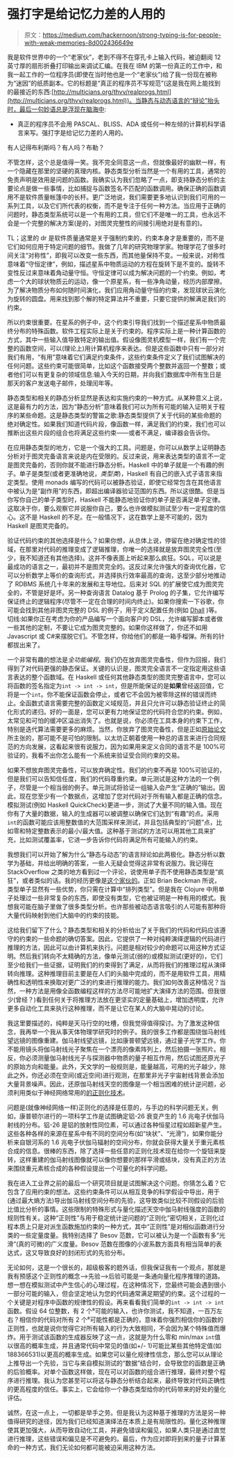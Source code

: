 # 强打字是给记忆力差的人用的

> 原文：<https://medium.com/hackernoon/strong-typing-is-for-people-with-weak-memories-8d002436649e>

我是软件世界中的一个“老家伙”，老到不得不在穿孔卡上输入代码，被迫翻阅 12 英寸厚的扇形折叠打印输出来调试汇编。在我在 IBM 的第一份真正的工作中，和我一起工作的一位程序员(即使在当时他也是一个“老家伙”)给了我一份现在被称为“迷因”的纸质副本。它的标题是“真正的程序员不写规范”(这是我在网上能找到的最接近的东西:[http://multicians.org/thvv/realprogs.html](http://multicians.org/thvv/realprogs.html))。当静态与动态语言的“辩论”抬头时，最后一句妙语总是浮现在脑海中:

*   真正的程序员不会用 PASCAL、BLISS、ADA 或任何一种左倾的计算机科学语言来写。强打字是给记忆力差的人用的。

有人记得布利斯吗？有人吗？布勒？

不管怎样，这个总是值得一笑。我不完全同意这一点，但就像最好的幽默一样，有一个隐藏在那里的坚硬的真理内核。静态类型分析当然是一个有用的工具，通常的免责声明是效用是问题的函数。我确实认为我们忽略了一点，即支持静态分析的主要论点是做一些事情，比如捕捉与函数签名不匹配的函数调用。确保正确的函数调用不是软件质量帐篷中的长杆。更广泛地说，我们需要更多地认识到我们可用的一系列工具，以及它们所代表的权衡，而不是专注于任何一种方法。当应用于正确的问题时，静态类型系统可以是一个有用的工具，但它们不是唯一的工具，也永远不会是一个完整的解决方案(是的，对图灵完整性的间接引用绝对是有意的)。

TL；这里的 dr 是软件质量通常是关于强制约束的，约束本身才是重要的，而不是它们如何应用于特定问题的细节。我做了几年的研究物理学家。物理学花了很多时间关注“对称性”，即我可以改变一些东西，而其他量保持不变。一般来说，对称性意味着“守恒定律”，例如，描述星系中物质运动的方程在旋转下是不变的。旋转不变性反过来意味着角动量守恒。守恒定律可以成为解决问题的一个约束。例如，考虑一个大的球状物质云的运动，像一个原星系，有一些净角动量，经历内部摩擦。为了解决物质分布如何随时间演化，我们应用角动量守恒的约束，发现球状云演化为旋转的圆盘。用来找到那个解的特定算法并不重要，只要它提供的解满足我们的约束。

所以约束很重要。在星系的例子中，这个约束引导我们找到一个描述星系中物质最终分布的特殊函数。软件工程实际上是关于约束的。程序实际上是一种计算函数的方式，其中一些输入值导致特定的输出值。假设像图灵机模型一样，我们有一个完整的函数空间，可以(理论上)用计算机程序来表达。但是这些函数中只有一部分对我们有用，“有用”意味着它们满足约束条件，这些约束条件定义了我们试图解决的任何问题。这些约束可能很简单，比如这个函数接受两个整数并返回一个整数；或者他们可以有更复杂的领域信息:输入今天的日期，并向我们数据库中所有生日是那天的客户发送电子邮件，处理闰年等。

静态类型和相关的静态分析显然是表达和实施约束的一种方式。从某种意义上说，这是最有力的方法，因为“静态分析”意味着我们可以为所有可能的输入证明关于程序的某些命题。这是静态类型的警笛之歌:静态类型提供了关于代码的某些命题的绝对确定性。如果我们知道代码片段，像函数一样，满足我们的约束，我们也可以推断出这些片段的组合也将满足这些约束——或者不满足，编译器会告诉你。

在应用静态类型的地方，它是一个强大的工具。问题是，你可以从数学上证明静态分析对于图灵完备语言来说是内在受限的。反过来说，用来表达类型的语言不一定是图灵完备的，否则你就不能进行静态分析。Haskell 中的单子就是一个有趣的例子。单子是类型(或者更准确地说，*类型类*)，Haskell 有自己的嵌入式子语言来指定类型。使用 monads 编写的代码可以被静态验证，即使它经常包含在其他语言中被认为是“副作用”的东西，即超出编译器验证范围的东西。所以这很酷。但是当你写你自己的单子类型时，Haskell 不能静态地验证你的单子是否满足单子定律。这取决于你，要么观察它并说服你自己，要么也许做模拟测试至少有一定程度的信心。这不是 Haskell 的不足。在一般情况下，这在数学上是不可能的，因为 Haskell 是图灵完备的。

验证代码约束的其他选择是什么？如果你想，从总体上说，停留在绝对确定性的领域，在那里对代码的推理变成了逻辑推理，你唯一的选择就是放弃图灵完全性(至少，我不知道还有其他选择)。这并不像表面上听起来那么疯狂。SQL，可以说是最成功的语言之一，最初并不是图灵完全的。这反过来允许强大的查询优化器，它可以分析数学上等价的查询形式，并选择执行效率最高的查询，这至少部分地推动了 RDBMS 系统几十年来的发展和主导地位。后来对 SQL 的扩展使它成为图灵完全的，不管是好是坏。另一种查询语言 Datalog 基于 Prolog 的子集，它允许编写保证终止的逻辑程序(尽管不一定在合理的时间内终止)。如果你搜索一下谷歌，你可能会找到其他非图灵完整的 DSL 的例子，用于定义配置任务(例如 [Dhall](http://www.haskellforall.com/2017/10/why-do-our-programs-need-to-read-input.html) )等。切线:如果你正在考虑为你的产品编写一个面向客户的 DSL，允许编写脚本或者做一些其他的定制，不要让它成为图灵完整的。如果你这样做了，你还不如用 Javascript 或 C#来摆脱它们。不管怎样，你给他们的都是一箱手榴弹。所有的针都拔出来了。

一个非常有趣的想法是*全功能编程*。我们仍在放弃图灵完备性，但作为回报，我们得到了对代码更强的静态保证。关键的认识是，图灵完全语言不一定指定用这些语言表达的整个函数域。在 Haskell 或任何其他静态类型的图灵完整语言中，您可以将函数的签名指定为`int -> int -> int`，但是所能保证的是**如果**曾经返回值，它将是一个`int`。你不能保证函数会停止，或者它不会因为被零除这样的错误而终止。全函数式语言需要完整的函数定义域规范，并且只允许可以静态验证终止的简化形式的递归。好的一面是，您可以更有力地保证您的代码符合您的约束。例如，太常见和可怕的缓冲区溢出消失了。也就是说，你必须在工具本身的约束下工作，特别是迭代算法需要更多的麻烦。当然，你放弃了图灵完备性，但是正如[原始论文](http://www.jucs.org/jucs_10_7/total_functional_programming/jucs_10_07_0751_0768_turner.pdf)所主张的，那可能不是可怕的限制。以太坊正朝着使用一种总的语言来进行合同规范的方向发展，这看起来很有说服力，因为如果用来定义合同的语言不是 100%可验证的，我看不出你怎么能有一个系统来验证受合同约束的交易。

如果不想放弃图灵完备性，可以放弃确定性。我们的约束不再是 100%可验证的，但是我们可以告知信任度，我们的代码尊重约束。单元测试是这种方法的一个例子，尽管是一个相当弱的例子。单元测试将验证一组输入会产生“正确的”输出。因此，现在您至少有一个数据点，这增加了您对代码对于所有输入都是正确的信念。模拟测试(例如 Haskell QuickCheck)更进一步，测试了大量不同的输入值。现在你有了大量的数据，输入的生成器可以被调整以确保它们达到“有趣”的点。采用`int`的函数可能应该用整数值的大范围采样来测试，并且包括典型的“问题”点，比如零和特定整数表示的最小/最大值。这种基于测试的方法可以用其他工具来扩充，比如测试覆盖率，它进一步告诉你代码将满足所有可能输入的约束。

我想我们可以开始了解为什么“静态与动态”的语言辩论如此两极化。静态分析以数学为基础，并给出明确的答案，一些人无疑会觉得这非常有说服力。我记得在 StackOverflow 之类的地方看到过一个评论，说使用单子而不使用静态类型是“疯狂”，或者类似的话。我的经历更像是[这个家伙的](http://blog.muhuk.com/2015/10/01/who_in_their_right_mind_would_use_monads_in_clojure.html)。正如 Brian Beckman 所说，类型单子显然有一些优势，你只需在计算中“排列类型”。但是我在 Clojure 中用单子处理过一些非常复杂的东西，即使没有类型，它也被证明是一种有用的模式。我想我可能在脑子里做了很多类型分析。也许那些被动态语言吸引的人可能有那种将大量代码映射到他们大脑中的约束的技能。

这给我们留下了什么？静态类型和相关的分析给出了关于我们的代码和代码应该遵守的约束的一些命题的确切答案。因此，它提供了一种对纯粹演绎逻辑的代码进行推理的方法，因此可以由计算机来执行。问题是相对较少的命题可以用这种方式证明。然后我们转向不太精确的方法，像单元测试(弱的)或模拟测试(更好的)，它们至少给我们一些证据，证明我们的约束得到了满足，从而将我们的推理过程从演绎转向推理。这种推理目前主要是在人们的头脑中完成的，而不是用软件工具，用精确性和透明性来换取对更广泛的约束进行推理的能力。我们如何改善这种情况？当然，一种方法是用像全函数编程这样的方法尽可能地扩大演绎方法的范围。但我很少(曾经？)看到任何关于将推理方法放在更坚实的定量基础上，增加透明度，允许更多自动化工具来执行这种推理，而不是让它在某人的大脑中晃动的讨论。

我这里要描述的，纯粹是天马行空的吐槽，但我觉得值得探讨。为了激发这种信念，我再举一个我从事天体物理学研究时的例子。我的很多工作都是围绕伽马射线望远镜的图像重建。伽马射线望远镜，比如康普顿望远镜，通过量子光学工作。你不能用镜头将伽马射线光子聚焦在一个漂亮的像素阵列上，然后拍摄一张照片。相反，你必须测量伽马射线光子与探测器中物质的量子相互作用，然后试图还原光子的原始方向和能量。此外，天文学的一般规则是，能量越高，可用的光子越少，除此之外，你还必须在空间(或近空间)进行观测，在那里非光子宇宙射线背景会添加大量背景噪声。因此，还原伽马射线天空的图像是一个相当困难的统计逆问题，必须利用类似于神经网络常用的[的正则化技术](http://neuralnetworksanddeeplearning.com/chap3.html)。

问题是(就像神经网络一样)正则化的选择是任意的，与手边的科学问题无关。例如，康普顿尔进行的一项科学工作是试图确定铝-26 衰变产生的 1.6 兆电子伏伽马射线的分布。铝-26 是铝的放射性同位素，可以通过各种恒星过程如超新星产生。这些各种各样的来源在星系中有不同的空间分布(如“块状”、“光滑”)，如果你能分析来自银河系的 1.6 兆电子伏伽马辐射的空间分布，你就会获得大量关于重元素核合成的信息。很棒的东西，除了选择一些任意的正则化技术现在给你一个旋钮来旋转，这样重建的伽马射线图像就可以像你想要的那样平滑或结块，没有真正的方法来围绕重元素核合成的各种假设提出一个可量化的科学问题。

我在进入工业界之前的最后一个研究项目就是试图解决这个问题。你猜怎么着？它包含了应用约束的想法。这些约束条件可以从相互竞争的科学假设中导出，用于(通过最大熵方法)导出伽马射线空间分布的先验，这导致类似比较不同假设的后验比值比分析的事情。这些限制的特殊形式与量化描述天空中伽马射线强度的函数的规则性有关。这种“正则性”与用于稳定统计逆问题的“正则化”密切相关，正则化过程本质上只是对派生函数施加约束的一种方式，其中“正则性”是对相似函数进行分类的一些定量度量。我特别选择了 Besov 范数，它可以被认为是一个函数有多“光滑”(真的可微)的广义度量。Besov 范数在图像的小波系数方面具有相当简单的表达式，这又导致良好的封闭形式的先验分布。

无论如何，这是一个很长的，超级极客的题外话，但我保证我有一个观点，那就是我有预感这个正则性的概念-->先验-->后验可能是一条通向量化程序推理的道路。想一想在模拟测试中产生信心的心理过程，在这种情况下，您最终可能会遇到很小一部分可能的输入，但会坚定地认为您的代码通常满足期望的约束。这个过程的一个关键是对程序中函数的规律性的假设。再来看看我们简单的`int -> int -> int`函数。假设 64 位整数，有 2 个⁸可能的输入，也许你测试，我不知道，一百万左右？相信你的代码对所有 2 个⁸可能性都是正确的，意味着你强烈相信你的函数的正则性，也就是说你觉得它对所有输入的行为大致相同，不会因为某个特殊值而爆炸。用于测试该函数的生成器反映了这一点，这就是为什么零和 min/max `int`值以很高的概率生成，并且通常代码中常见的值(如+/- 1)可能比某些其他特定值(如 188366531)以更高的概率生成。如果您可以量化规律性信念，那么您可以从理论上推导出一个先验，当它与来自模拟测试的“数据”结合时，会导致您的函数是正确的后验概率。对单个函数这样做，现在可以对函数的组合进行推理，最终对整个程序进行推理。我认为您甚至可以将这与静态分析结合起来，最终导致对代码正确性的更高程度的信任。事实上，它会给你一个静态类型给你的代码带来的好处的量化评估。

诚然，在这一点上，一切都是举手之劳。但是我认为这种基于推理的方法是另一种值得研究的途径，因为我们已经知道演绎法在本质上是有局限性的。量化这种推理使其更加强大，从而导致自动化工具，并避免错误和偏见，如果人类只是通过直觉进行推理，这些错误和偏见是不可避免的。最后，作为应对即将到来的量子计算革命的一种方式，我们无论如何都可能被迫采用这种方法。